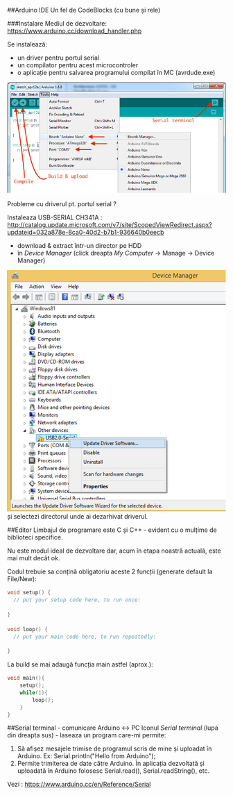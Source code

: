 ##Arduino IDE
Un fel de CodeBlocks (cu bune și rele)

###Instalare
Mediul de dezvoltare: https://www.arduino.cc/download_handler.php


Se instalează:
 - un driver pentru portul serial 
 - un compilator pentru acest microcontroler
 - o aplicație pentru salvarea programului compilat în MC (avrdude.exe)
 

![Arduino IDE](ArduinoIDE.png)



Probleme cu driverul pt. portul serial ? 

Instaleaza USB-SERIAL CH341A :
http://catalog.update.microsoft.com/v7/site/ScopedViewRedirect.aspx?updateid=032a878e-8ca0-40d2-b7b1-936640b0eecb
 - download & extract într-un director pe HDD
 - în _Device Manager_ (click dreapta _My Computer_ -> Manage -> Device Manager)  

![Device manager](CH340-windows-driver-installation.png)
și selectezi directorul unde ai dezarhivat driverul. 

##Editor
Limbajul de programare este C și C++ - evident cu o mulțime de biblioteci specifice.

Nu este modul ideal de dezvoltare dar, acum în etapa noastră actuală, este mai mult decât ok.

Codul trebuie sa conțină obligatoriu aceste 2 funcții (generate default la File/New):
``` C++
void setup() {
  // put your setup code here, to run once:

}

void loop() {
  // put your main code here, to run repeatedly:

}
```
La build se mai adaugă funcția main astfel (aprox.):

``` C++
void main(){
	setup();
	while(1){
		loop();
	}
}
```

##Serial terminal - comunicare Arduino <-> PC
Iconul _Serial terminal_ (lupa din dreapta sus) - laseaza un program care-mi permite:

1. Să afișez mesajele trimise de programul scris de mine și uploadat în Arduino. Ex: Serial.println("Hello from Arduino");
2. Permite trimiterea de date către Arduino. În aplicația dezvoltată și uploadată în Arduino folosesc Serial.read(), Serial.readString(), etc.

Vezi : https://www.arduino.cc/en/Reference/Serial
